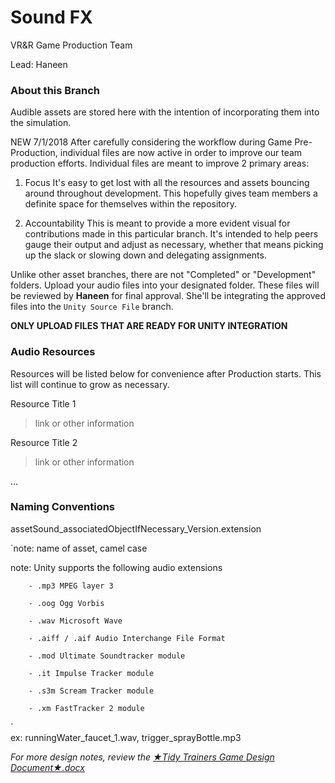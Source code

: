 # Sound FX

VR&R Game Production Team

Lead: Haneen

### About this Branch

Audible assets are stored here with the intention of incorporating them into the simulation.

NEW 7/1/2018 After carefully considering the workflow during Game Pre-Production, individual files are now active in order to improve our team production efforts. Individual files are meant to improve 2 primary areas:

1. Focus
It's easy to get lost with all the resources and assets bouncing around throughout development. This hopefully gives team members a definite space for themselves within the repository.

2. Accountability
This is meant to provide a more evident visual for contributions made in this particular branch. It's intended to help peers gauge their output and adjust as necessary, whether that means picking up the slack or slowing down and delegating assignments.

Unlike other asset branches, there are not "Completed" or "Development" folders. Upload your audio files into your designated folder. These files will be reviewed by **Haneen** for final approval. She'll be integrating the approved files into the `Unity Source File` branch.

**ONLY UPLOAD FILES THAT ARE READY FOR UNITY INTEGRATION**

### Audio Resources

Resources will be listed below for convenience after Production starts. This list will continue to grow as necessary.

Resource Title 1
>link or other information

Resource Title 2
>link or other information

...

### Naming Conventions

assetSound_associatedObjectIfNecessary_Version.extension

`note: name of asset, camel case

note: Unity supports the following audio extensions

		- .mp3 MPEG layer 3
        
		- .oog Ogg Vorbis
        
		- .wav Microsoft Wave
        
		- .aiff / .aif Audio Interchange File Format
        
		- .mod Ultimate Soundtracker module
        
		- .it Impulse Tracker module
        
		- .s3m Scream Tracker module
        
		- .xm FastTracker 2 module
`        
	ex: runningWater_faucet_1.wav, trigger_sprayBottle.mp3

*For more design notes, review the [★Tidy Trainers Game Design Document★.docx](https://drive.google.com/open?id=1JfH-lJwL_DV4JUY7JDna6ZUCbfMSl24Pqtl_IIkbNKo "Link to game design document - Click to open!")*
